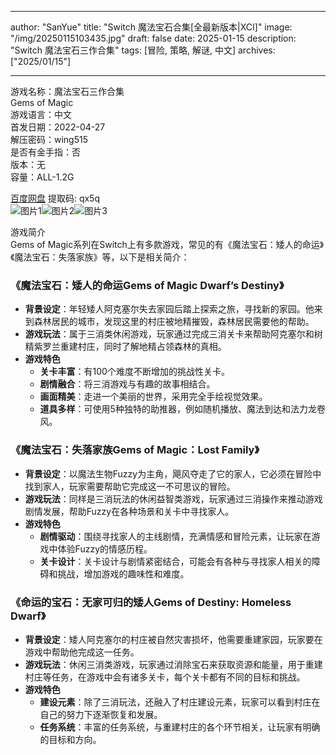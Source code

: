 
---
author: "SanYue"
title: "Switch 魔法宝石合集[全最新版本|XCI]"
image: "/img/20250115103435.jpg"
draft: false
date: 2025-01-15
description: "Switch 魔法宝石三作合集"
tags: [冒险, 策略, 解谜, 中文]
archives: ["2025/01/15"]

---

游戏名称：魔法宝石三作合集   
Gems of Magic    
游戏语言：中文  
首发日期：2022-04-27  
解压密码：wing515  
是否有金手指：否  
版本：无   
容量：ALL-1.2G

[百度网盘](https://pan.baidu.com/s/1I2TyJ3F3rAj53_mPqczDyA) 提取码: qx5q  
![图片1](/img/04e5cc.jpg)![图片2](/img/9f0802.jpg)![图片3](/img/608f08.jpg)  

游戏简介  
Gems of Magic系列在Switch上有多款游戏，常见的有《魔法宝石：矮人的命运》《魔法宝石：失落家族》等，以下是相关简介：

### 《魔法宝石：矮人的命运Gems of Magic Dwarf’s Destiny》
- **背景设定**：年轻矮人阿克塞尔失去家园后踏上探索之旅，寻找新的家园。他来到森林居民的城市，发现这里的村庄被地精摧毁，森林居民需要他的帮助。
- **游戏玩法**：属于三消类休闲游戏，玩家通过完成三消关卡来帮助阿克塞尔和树精紫罗兰重建村庄，同时了解地精占领森林的真相。
- **游戏特色**
    - **关卡丰富**：有100个难度不断增加的挑战性关卡。
    - **剧情融合**：将三消游戏与有趣的故事相结合。
    - **画面精美**：走进一个美丽的世界，采用完全手绘视觉效果。
    - **道具多样**：可使用5种独特的助推器，例如随机播放、魔法到达和法力龙卷风。

### 《魔法宝石：失落家族Gems of Magic：Lost Family》
- **背景设定**：以魔法生物Fuzzy为主角，飓风夺走了它的家人，它必须在冒险中找到家人，玩家需要帮助它完成这一不可思议的冒险。
- **游戏玩法**：同样是三消玩法的休闲益智类游戏，玩家通过三消操作来推动游戏剧情发展，帮助Fuzzy在各种场景和关卡中寻找家人。
- **游戏特色**
    - **剧情驱动**：围绕寻找家人的主线剧情，充满情感和冒险元素，让玩家在游戏中体验Fuzzy的情感历程。
    - **关卡设计**：关卡设计与剧情紧密结合，可能会有各种与寻找家人相关的障碍和挑战，增加游戏的趣味性和难度。

### 《命运的宝石：无家可归的矮人Gems of Destiny: Homeless Dwarf》
- **背景设定**：矮人阿克塞尔的村庄被自然灾害损坏，他需要重建家园，玩家要在游戏中帮助他完成这一任务。
- **游戏玩法**：休闲三消类游戏，玩家通过消除宝石来获取资源和能量，用于重建村庄等任务，在游戏中会有诸多关卡，每个关卡都有不同的目标和挑战。
- **游戏特色**
    - **建设元素**：除了三消玩法，还融入了村庄建设元素，玩家可以看到村庄在自己的努力下逐渐恢复和发展。
    - **任务系统**：丰富的任务系统，与重建村庄的各个环节相关，让玩家有明确的目标和方向。

